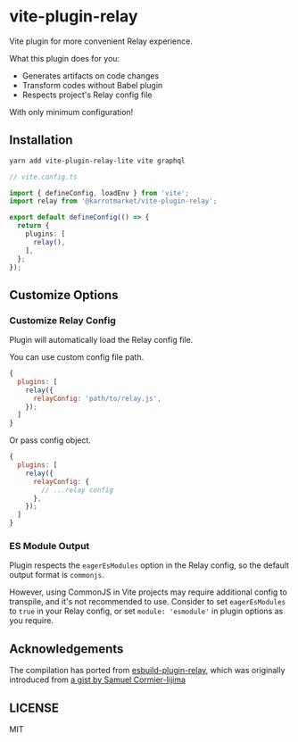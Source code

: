 # vite-plugin-relay

Vite plugin for more convenient Relay experience.

What this plugin does for you:
- Generates artifacts on code changes
- Transform codes without Babel plugin
- Respects project's Relay config file

With only minimum configuration!

## Installation

```bash
yarn add vite-plugin-relay-lite vite graphql
```

```ts
// vite.config.ts

import { defineConfig, loadEnv } from 'vite';
import relay from '@karrotmarket/vite-plugin-relay';

export default defineConfig(() => {
  return {
    plugins: [
      relay(),
    ],
  };
});
```

## Customize Options

### Customize Relay Config

Plugin will automatically load the Relay config file.

You can use custom config file path.

```js
{
  plugins: [
    relay({
      relayConfig: 'path/to/relay.js',
    });
  ]
}
```

Or pass config object.

```js
{
  plugins: [
    relay({
      relayConfig: {
        // ...relay config
      },
    });
  ]
}
```

### ES Module Output

Plugin respects the `eagerEsModules` option in the Relay config, so the default output format is `commonjs`.

However, using CommonJS in Vite projects may require additional config to transpile, and it's not recommended to use. Consider to set `eagerEsModules` to `true` in your Relay config, or set `module: 'esmodule'` in plugin options as you require.

## Acknowledgements

The compilation has ported from [esbuild-plugin-relay](https://github.com/smartvokat/esbuild-plugin-relay), which was originally introduced from [a gist by Samuel Cormier-Iijima](https://gist.github.com/sciyoshi/34e5865f2523848f0d60b4cdd49382ee)

## LICENSE

MIT
